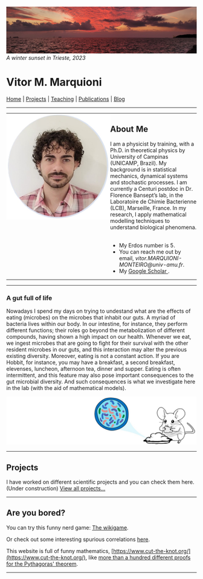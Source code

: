 ![](image1.jpg)
*A winter sunset in Trieste, 2023*

# Vitor M. Marquioni

[Home](README.md)  |  [Projects](projects.md)  |  [Teaching](teaching.md)  |  [Publications](publications.md)  |  [Blog](blog.md)

---

<table style="border-collapse: collapse; width: 100%;">
<tr style="border: none;">
<td style="border: none; padding: 0; vertical-align: top; width: 275px;">
<img src="profile2.jpg" alt="Profile Picture" style="width: 275px; height: auto; border: none;">
</td>
<td style="border: none; padding: 0; vertical-align: center;">

<h2> About Me </h2>

I am a physicist by training, with a Ph.D. in theoretical physics by University of Campinas (UNICAMP, Brazil). My background is in statistical mechanics, dynamical systems and stochastic processes. I am currently a Centuri postdoc in Dr. Florence Bansept’s lab, in the Laboratoire de Chimie Bacterienne (LCB), Marseille, France. In my research, I apply mathematical modelling techniques to understand biological phenomena.<br /><br />

<ul>
  <li>My Erdos number is 5.</li>
  <li>You can reach me out by email, <i>vitor.MARQUIONI-MONTEIRO@univ-amu.fr</i>.</li>
  <li>My <a href="https://scholar.google.com/citations?user=FyyhlpYAAAAJ&hl=pt-BR">Google Scholar </a>.</li>
</ul>

</td>
</tr>
</table>

---

### A gut full of life
Nowadays I spend my days on trying to undestand what are the effects of eating (microbes) on the microbes that inhabit our guts. A myriad of bacteria lives within our body. In our intestine, for instance, they perform different functions; their roles go beyond the metabolization of different compounds, having shown a high impact on our health. Whenever we eat, we ingest microbes that are going to fight for their survival with the other resident microbes in our guts, and this interaction may alter the previous existing diversity. Moreover, eating is not a constant action. If you are Hobbit, for instance, you may have a breakfast, a second breakfast, elevenses, luncheon, afternoon tea, dinner and supper. Eating is often intermittent, and this feature may also pose important consequences to the gut microbial diversity. And such consequences is what we investigate here in the lab (with the aid of mathematical models).

![](imageRat2.jpg)

---

## Projects

I have worked on different scientific projects and you can check them here. (Under construction)
[View all projects...](projects.md)

---

## Are you bored?

You can try this funny nerd game: [The wikigame](https://www.thewikigame.com/).

Or check out some interesting spurious correlations [here](https://www.tylervigen.com/spurious-correlations).

This website is full of funny mathematics, [https://www.cut-the-knot.org/](https://www.cut-the-knot.org/), like [more than a hundred different proofs for the Pythagoras' theorem](https://www.cut-the-knot.org/pythagoras/index.shtml).

---


<!--
### Blog Post Title 1
*Date:* YYYY-MM-DD

Brief excerpt of the blog post. [Read more...](blog.md)

---

## Footer

&copy; YYYY [Your Name]. All rights reserved.

[Back to top](#welcome-to-my-webpage)
-->
